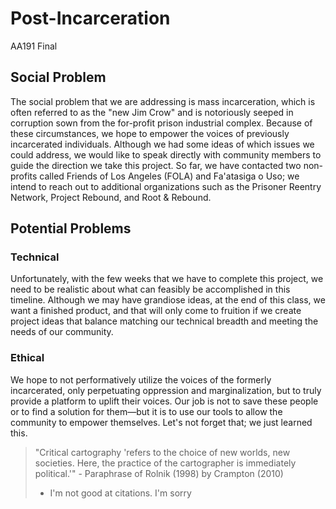 # Post-Incarceration
AA191 Final

## Social Problem
The social problem that we are addressing is mass incarceration, which is often referred to as the "new Jim Crow" and is notoriously seeped in corruption sown from the for-profit prison industrial complex. Because of these circumstances, we hope to empower the voices of previously incarcerated individuals. Although we had some ideas of which issues we could address, we would like to speak directly with community members to guide the direction we take this project. So far, we have contacted two non-profits called Friends of Los Angeles (FOLA) and Fa'atasiga o Uso; we intend to reach out to additional organizations such as the Prisoner Reentry Network, Project Rebound, and Root & Rebound.

## Potential Problems
### Technical 
Unfortunately, with the few weeks that we have to complete this project, we need to be realistic about what can feasibly be accomplished in this timeline. Although we may have grandiose ideas, at the end of this class, we want a finished product, and that will only come to fruition if we create project ideas that balance matching our technical breadth and meeting the needs of our community.

### Ethical
We hope to not performatively utilize the voices of the formerly incarcerated, only perpetuating oppression and marginalization, but to truly provide a platform to uplift their voices. Our job is not to save these people or to find a solution for them—but it is to use our tools to allow the community to empower themselves. Let's not forget that; we just learned this. 

> "Critical cartography 'refers to the choice of new worlds, new societies. Here, the practice of the cartographer is immediately political.'" - Paraphrase of Rolnik (1998) by Crampton (2010)
> - I'm not good at citations. I'm sorry 
